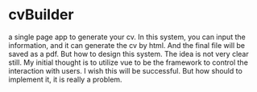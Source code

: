 # cvBuilder
a single page app to generate your cv. In this system, you can input the information, and it can generate the cv by html. And the final file will be saved as a pdf. But how to design this system. The idea is not very clear still. My initial thought is to utilize vue to be the framework to control the interaction with users. I wish this will be successful. But how should to implement it, it is really a problem.
